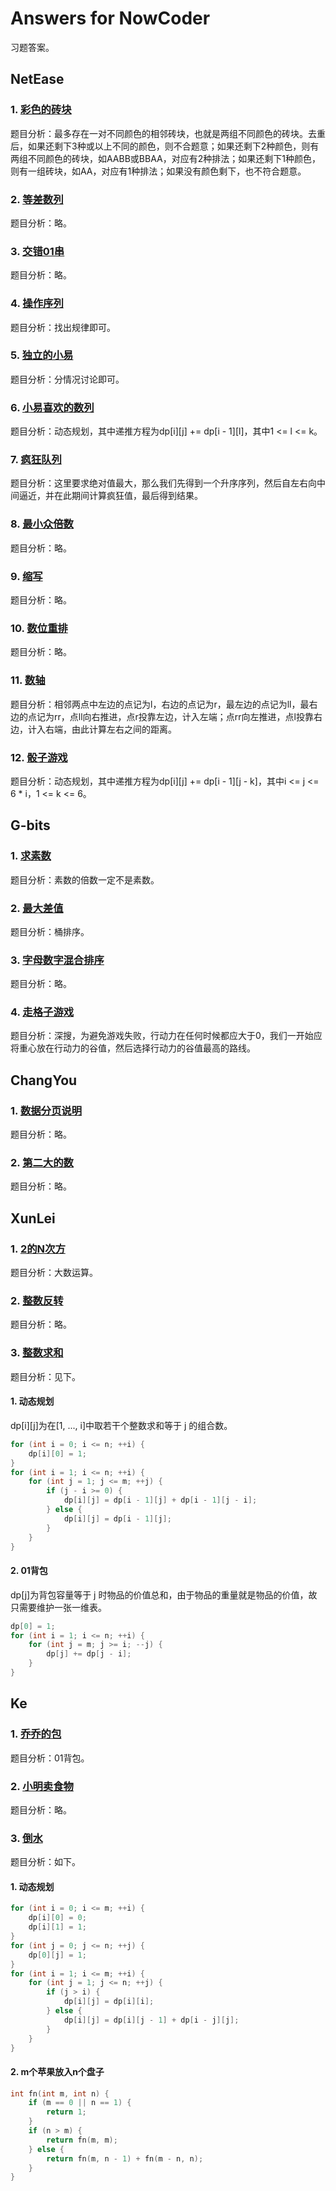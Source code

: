 # Answers for NowCoder

习题答案。

## NetEase

### 1. [彩色的砖块](https://www.nowcoder.com/questionTerminal/8c29f4d1bea84d6ba2847e079b7420f7)

题目分析：最多存在一对不同颜色的相邻砖块，也就是两组不同颜色的砖块。去重后，如果还剩下3种或以上不同的颜色，则不合题意；如果还剩下2种颜色，则有两组不同颜色的砖块，如AABB或BBAA，对应有2种排法；如果还剩下1种颜色，则有一组砖块，如AA，对应有1种排法；如果没有颜色剩下，也不符合题意。

### 2. [等差数列](https://www.nowcoder.com/questionTerminal/e11bc3a213d24fc1989b21a7c8b50c3f)

题目分析：略。

### 3. [交错01串](https://www.nowcoder.com/questionTerminal/3fbd8fe929ea4eb3a254c0ed34ac993a)

题目分析：略。

### 4. [操作序列](https://www.nowcoder.com/questionTerminal/b53bda356a494154b6411d80380295f5)

题目分析：找出规律即可。

### 5. [独立的小易](https://www.nowcoder.com/questionTerminal/a99cdf4e2f44499e80749699cc2ec2b9)

题目分析：分情况讨论即可。

### 6. [小易喜欢的数列](https://www.nowcoder.com/questionTerminal/49375dd6a42d4230b0dc4ea5a2597a9b)

题目分析：动态规划，其中递推方程为dp[i][j] += dp[i - 1][l]，其中1 <= l <= k。

### 7. [疯狂队列](https://www.nowcoder.com/questionTerminal/d996665fbd5e41f89c8d280f84968ee1)

题目分析：这里要求绝对值最大，那么我们先得到一个升序序列，然后自左右向中间逼近，并在此期间计算疯狂值，最后得到结果。

### 8. [最小众倍数](https://www.nowcoder.com/questionTerminal/3e9d7d22b7dd4daab695b795d243315b)

题目分析：略。

### 9. [缩写](https://www.nowcoder.com/questionTerminal/45083499b8c5404fb1db44c6ea4f170a)

题目分析：略。

### 10. [数位重排](https://www.nowcoder.com/questionTerminal/f970201e9f7e4040ab25a40918e27d15)

题目分析：略。

### 11. [数轴](https://www.nowcoder.com/questionTerminal/ff0e55dcb75b45b09164c56f87cdf737)

题目分析：相邻两点中左边的点记为l，右边的点记为r，最左边的点记为ll，最右边的点记为rr，点ll向右推进，点r投靠左边，计入左端；点rr向左推进，点l投靠右边，计入右端，由此计算左右之间的距离。

### 12. [骰子游戏](https://www.nowcoder.com/questionTerminal/0e83797c34e54cca91179fe9ad681bc4)

题目分析：动态规划，其中递推方程为dp[i][j] += dp[i - 1][j - k]，其中i <= j <= 6 * i，1 <= k <= 6。

## G-bits

### 1. [求素数](https://www.nowcoder.com/questionTerminal/ea1c82be0c144d74925a044973fe9a5c)

题目分析：素数的倍数一定不是素数。

### 2. [最大差值](https://www.nowcoder.com/questionTerminal/c1ad0923a49b4347bd0bf8070610d046)

题目分析：桶排序。

### 3. [字母数字混合排序](https://www.nowcoder.com/questionTerminal/6d27688e056c491b9024fa1340404666)

题目分析：略。

### 4. [走格子游戏](https://www.nowcoder.com/questionTerminal/e15b45484ff049ddb84fa1b8d309948c)

题目分析：深搜，为避免游戏失败，行动力在任何时候都应大于0，我们一开始应将重心放在行动力的谷值，然后选择行动力的谷值最高的路线。

## ChangYou

### 1. [数据分页说明](https://www.nowcoder.com/questionTerminal/b6c448328c4f486d8cce39245889cdfe)

题目分析：略。

### 2. [第二大的数](https://www.nowcoder.com/questionTerminal/ce710d3a27ca475b97bbae0cb227f1b5)

题目分析：略。

## XunLei

### 1. [2的N次方](https://www.nowcoder.com/questionTerminal/e9a4919b8848451d9aff81e3cdd133b1)

题目分析：大数运算。

### 2. [整数反转](https://www.nowcoder.com/questionTerminal/14733e0bfa9b474ba7cbe0bb2e459731)

题目分析：略。

### 3. [整数求和](https://www.nowcoder.com/questionTerminal/6701fc9b1be84bafac1091705df2e0b4)

题目分析：见下。

#### 1. 动态规划

dp[i][j]为在[1, ..., i]中取若干个整数求和等于 j 的组合数。

```cpp
for (int i = 0; i <= n; ++i) {
    dp[i][0] = 1;
}
for (int i = 1; i <= n; ++i) {
    for (int j = 1; j <= m; ++j) {
        if (j - i >= 0) {
            dp[i][j] = dp[i - 1][j] + dp[i - 1][j - i];
        } else {
            dp[i][j] = dp[i - 1][j];
        }
    }
}
```

#### 2. 01背包

dp[j]为背包容量等于 j 时物品的价值总和，由于物品的重量就是物品的价值，故只需要维护一张一维表。

```cpp
dp[0] = 1;
for (int i = 1; i <= n; ++i) {
    for (int j = m; j >= i; --j) {
        dp[j] += dp[j - i];
    }
}
```

## Ke

### 1. [乔乔的包](https://www.nowcoder.com/questionTerminal/a16b6679cc1841c3a20324279116d040)

题目分析：01背包。

### 2. [小明卖食物](https://www.nowcoder.com/questionTerminal/fba13a9bd7ad4bfaa02cefbc2512aaae)

题目分析：略。

### 3. [倒水](https://www.nowcoder.com/questionTerminal/8ffeb301d208490aaf5b9f9556e951ab)

题目分析：如下。

#### 1. 动态规划

```cpp
for (int i = 0; i <= m; ++i) {
    dp[i][0] = 0;
    dp[i][1] = 1;
}
for (int j = 0; j <= n; ++j) {
    dp[0][j] = 1;
}
for (int i = 1; i <= m; ++i) {
    for (int j = 1; j <= n; ++j) {
        if (j > i) {
            dp[i][j] = dp[i][i];
        } else {
            dp[i][j] = dp[i][j - 1] + dp[i - j][j];
        }
    }
}
```

#### 2. m个苹果放入n个盘子

```cpp
int fn(int m, int n) {
    if (m == 0 || n == 1) {
        return 1;
    }
    if (n > m) {
        return fn(m, m);
    } else {
        return fn(m, n - 1) + fn(m - n, n);
    }
}
```
